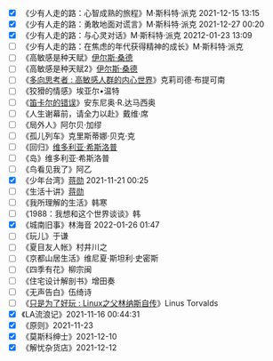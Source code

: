 - [x] 《少有人走的路：心智成熟的旅程》M·斯科特·派克 2021-12-15 13:15
- [x] 《少有人走的路：勇敢地面对谎言》M·斯科特·派克 2021-12-27 00:20
- [x] 《少有人走的路：与心灵对话》M·斯科特·派克 20212-01-23 13:09
- [ ] 《少有人走的路：在焦虑的年代获得精神的成长》M·斯科特·派克
- [ ] 《高敏感是种天赋》[伊尔斯·桑德](https://book.douban.com/search/伊尔斯·桑德)
- [ ] 《高敏感是种天赋2》[伊尔斯·桑德](https://book.douban.com/search/伊尔斯·桑德)
- [ ] 《[多向思考者 : 高敏感人群的内心世界](https://book.douban.com/subject/30337311/)》克莉司德·布提可南
- [ ] 《狡猾的情感》埃亚尔•温特
- [ ] 《[笛卡尔的错误](https://book.douban.com/subject/2157346/)》安东尼奥·R.达马西奥
- [ ] 《人生谢幕前，请全力以赴》戴维·席
- [ ] 《局外人》阿尔贝·加缪
- [ ] 《孤儿列车》克里斯蒂娜·贝克·克
- [ ] 《回归》[维多利亚·希斯洛普](https://book.douban.com/search/维多利亚·希斯洛普)
- [ ] 《岛》维多利亚·希斯洛普
- [ ] 《鸟看见我了》阿乙
- [x] 《少年台湾》[蒋勋](https://book.douban.com/author/4514851/) 2021-11-21 00:25
- [ ] 《生活十讲》[蒋勋](https://book.douban.com/author/4514851/)
- [ ] 《我所理解的生活》韩寒
- [ ] 《1988：我想和这个世界谈谈》韩
- [x] 《城南旧事》林海音 2022-01-26 01:47
- [ ] 《玩儿》于谦
- [ ] 《夏目友人帐》村井川之
- [ ] 《京都山居生活》维尼夏·斯坦利·史密斯
- [ ] 《四季有花》柳宗闽
- [ ] 《住宅设计解剖书》增田奏
- [ ] 《无声告白》伍绮诗
- [ ] 《[只是为了好玩 : Linux之父林纳斯自传](https://book.douban.com/subject/25930025/)》Linus Torvalds
- [x] 《LA流浪记》2021-11-16 00:44:31
- [x] 《原则》2021-11-23
- [x] 《莫斯科绅士》2021-12-10
- [x] 《解忧杂货店》2021-12-12